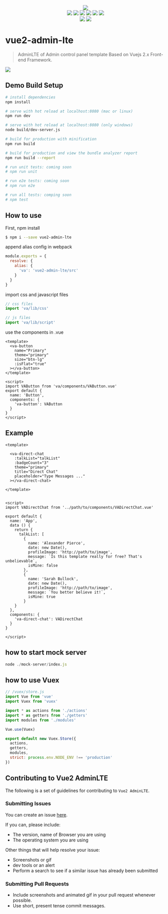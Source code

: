 <p align = "center">
<img src="https://github.com/devjin0617/vue2-admin-lte/blob/master/vue2-admin-lte-logo.png?raw=true">
<br>
<img src="https://img.shields.io/badge/AdminLTE-2.3.11-blue.svg"> <img src="https://img.shields.io/badge/jquery-3.1.1-lightgrey.svg"> <img src="https://img.shields.io/badge/bootstrap-3.3.7-blue.svg"> <img src="https://img.shields.io/badge/vue-2.2.1-brightgreen.svg"> <img src="https://img.shields.io/badge/vuex-2.2.1-brightgreen.svg"> <img src="https://img.shields.io/badge/vue--router-2.3.0-green.svg">



<br>
<img src="https://img.shields.io/badge/npm-0.3.0-blue.svg">
<a href="https://gitter.im/devjin0617/vue2-admin-lte?utm_source=badge&utm_medium=badge&utm_campaign=pr-badge&utm_content=badge" target="_blank">
  <img src="https://badges.gitter.im/devjin0617/vue2-admin-lte.svg">
</a>
</p>

# vue2-admin-lte

> AdminLTE of Admin control panel template Based on Vuejs 2.x Front-end Framework.

![](https://github.com/devjin0617/vue2-admin-lte/blob/master/capture.png?raw=true)

## Demo Build Setup

``` bash
# install dependencies
npm install

# serve with hot reload at localhost:8080 (mac or linux)
npm run dev

# serve with hot reload at localhost:8080 (only windows)
node build/dev-server.js

# build for production with minification
npm run build

# build for production and view the bundle analyzer report
npm run build --report

# run unit tests: coming soon
# npm run unit

# run e2e tests: coming soon
# npm run e2e

# run all tests: comping soon
# npm test
```

## How to use

First, npm install

```bash
$ npm i --save vue2-admin-lte
```

append alias config in webpack

```javascript
module.exports = {
  resolve: {
    alias: {
      'va': 'vue2-admin-lte/src'
    }
  }
}
```

import css and javascript files

```javascript
// css files
import 'va/lib/css'

// js files
import 'va/lib/script'
```

use the components in .vue

```vue
<template>
  <va-button
    name="Primary"
    theme="primary"
    size="btn-lg"
    :isFlat="true"
  ></va-button>
</template>

<script>
import VAButton from 'va/components/VAButton.vue'
export default {
  name: 'Button',
  components: {
    'va-button': VAButton
  }
}
</script>
```

## Example

```vue
<template>

  <va-direct-chat
    :talkList="talkList"
    :badgeCount="3"
    theme="primary"
    title="Direct Chat"
    placeholder="Type Messages ..."
  ></va-direct-chat>

</template>


<script>
import VADirectChat from '../path/to/components/VADirectChat.vue'

export default {
  name: 'App',
  data () {
    return {
      talkList: [
        {
          name: 'Alexander Pierce',
          date: new Date(),
          profileImage: 'http://path/to/image',
          message: `Is this template really for free? That's unbelievable`,
          isMine: false
        },
        {
          name: 'Sarah Bullock',
          date: new Date(),
          profileImage: 'http://path/to/image',
          message: `You better believe it!`,
          isMine: true
        }
    }
  },
  components: {
    'va-direct-chat': VADirectChat
  }
}

</script>
```

## how to start mock server

```javascript
node ./mock-server/index.js
```

## how to use Vuex

```javascript
// /vuex/store.js
import Vue from 'vue'
import Vuex from 'vuex'

import * as actions from './actions'
import * as getters from './getters'
import modules from './modules'

Vue.use(Vuex)

export default new Vuex.Store({
  actions,
  getters,
  modules,
  strict: process.env.NODE_ENV !== 'production'
})
```


## Contributing to Vue2 AdminLTE

The following is a set of guidelines for contributing to `Vue2 AdminLTE`.

### Submitting Issues

You can create an issue [here](https://github.com/devjin0617/vue2-admin-lte/issues).

If you can, please include:
- The version, name of Browser you are using
- The operating system you are using

Other things that will help resolve your issue:
- Screenshots or gif
- dev tools or an alert
- Perform a search to see if a similar issue has already been submitted


### Submitting Pull Requests

- Include screenshots and animated gif in your pull request whenever possible.
- Use short, present tense commit messages.
